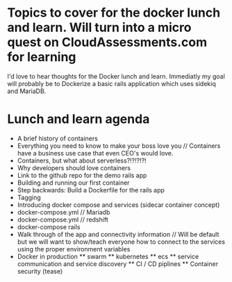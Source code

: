 # Topics to cover for the docker lunch and learn. Will turn into a micro quest on CloudAssessments.com for learning
I'd love to hear thoughts for the Docker lunch and learn. Immediatly my goal will probably be to Dockerize a basic rails application
which uses sidekiq and MariaDB.

# Lunch and learn agenda
* A brief history of containers
* Everything you need to know to make your boss love you // Containers have a business use case that even CEO's would love.
* Containers, but what about serverless?!?!?!?! 
* Why developers should love containers
* Link to the github repo for the demo rails app
* Building and running our first container
* Step backwards: Build a Dockerfile for the rails app
* Tagging
* Introducing docker compose and services (sidecar container concept)
* docker-compose.yml // Mariadb
* docker-compose.yml // redshift
* docker-compose rails
* Walk through of the app and connectivity information // Will be default but we will want to show/teach everyone how to connect to the services 
using the proper environment variables
* Docker in production
** swarm
** kubernetes
** ecs 
** service communication and service discovery
** CI / CD piplines
** Container security (tease)

